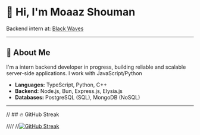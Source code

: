 # 👋 Hi, I'm Moaaz Shouman

 Backend intern at:  [Black Waves](https://blackwaveseg.com) 

---

## 🚀 About Me

I'm a intern backend developer in progress, building reliable and scalable server-side applications. I work with JavaScript/Python 

- **Languages:** TypeScript, Python, C++
- **Backend:** Node.js, Bun, Express.js, Elysia.js
- **Databases:** PostgreSQL (SQL), MongoDB (NoSQL)
---

// ## 🔥 GitHub Streak

//// //[![GitHub Streak](https://streak-stats.demolab.com?user=Shu11336&theme=tokyonight&hide_border=true)](https://streak-stats.demolab.com?user=Shu11336)
